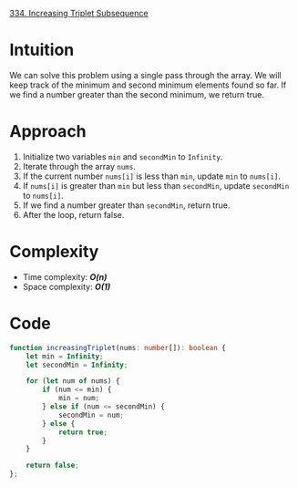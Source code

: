 [334. Increasing Triplet Subsequence](https://leetcode.com/problems/increasing-triplet-subsequence/)

# Intuition
We can solve this problem using a single pass through the array. We will keep track of the minimum and second minimum elements found so far. If we find a number greater than the second minimum, we return true.

# Approach
1. Initialize two variables `min` and `secondMin` to `Infinity`.
2. Iterate through the array `nums`.
3. If the current number `nums[i]` is less than `min`, update `min` to `nums[i]`.
4. If `nums[i]` is greater than `min` but less than `secondMin`, update `secondMin` to `nums[i]`.
5. If we find a number greater than `secondMin`, return true.
6. After the loop, return false.

# Complexity
- Time complexity: ***O(n)***
- Space complexity: ***O(1)***

# Code
```typescript
function increasingTriplet(nums: number[]): boolean {
    let min = Infinity;
    let secondMin = Infinity;

    for (let num of nums) {
        if (num <= min) {
            min = num;
        } else if (num <= secondMin) {
            secondMin = num;
        } else {
            return true;
        }
    }

    return false;
};

```